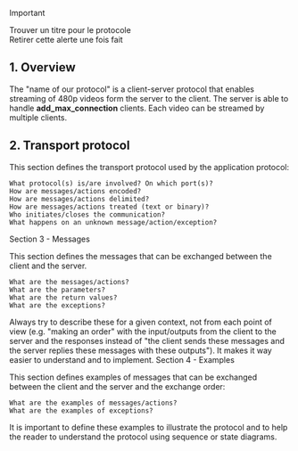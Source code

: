 > [!IMPORTANT]  
> Trouver un titre pour le protocole  
> Retirer cette alerte une fois fait




## 1. Overview  

The "name of our protocol" is a client-server protocol that enables streaming of 480p videos form the server to the client.
The server is able to handle **add_max_connection** clients. 
Each video can be streamed by multiple clients.

## 2. Transport protocol 



This section defines the transport protocol used by the application protocol:

    What protocol(s) is/are involved? On which port(s)?
    How are messages/actions encoded?
    How are messages/actions delimited?
    How are messages/actions treated (text or binary)?
    Who initiates/closes the communication?
    What happens on an unknown message/action/exception?

Section 3 - Messages

This section defines the messages that can be exchanged between the client and the server.

    What are the messages/actions?
    What are the parameters?
    What are the return values?
    What are the exceptions?

Always try to describe these for a given context, not from each point of view (e.g. "making an order" with the input/outputs from the client to the server and the responses instead of "the client sends these messages and the server replies these messages with these outputs"). It makes it way easier to understand and to implement.
Section 4 - Examples

This section defines examples of messages that can be exchanged between the client and the server and the exchange order:

    What are the examples of messages/actions?
    What are the examples of exceptions?

It is important to define these examples to illustrate the protocol and to help the reader to understand the protocol using sequence or state diagrams.